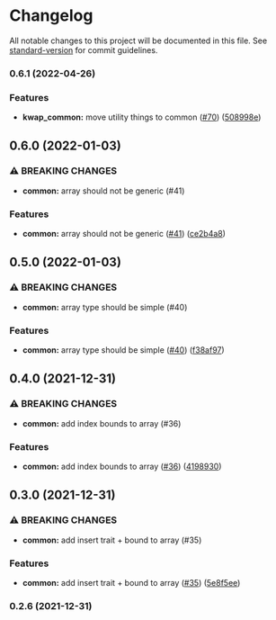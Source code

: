# Changelog

All notable changes to this project will be documented in this file. See [standard-version](https://github.com/conventional-changelog/standard-version) for commit guidelines.

### 0.6.1 (2022-04-26)


### Features

* **kwap_common:** move utility things to common ([#70](https://github.com/clov-coffee/kwap/issues/70)) ([508998e](https://github.com/clov-coffee/kwap/commit/508998e01653774b9b1ca52aeb3c8ab1292ac0b6))

## 0.6.0 (2022-01-03)


### ⚠ BREAKING CHANGES

* **common:** array should not be generic (#41)

### Features

* **common:** array should not be generic ([#41](https://github.com/clov-coffee/kwap/issues/41)) ([ce2b4a8](https://github.com/clov-coffee/kwap/commit/ce2b4a8593696f29bc724402c81ca941363a8733))

## 0.5.0 (2022-01-03)


### ⚠ BREAKING CHANGES

* **common:** array type should be simple (#40)

### Features

* **common:** array type should be simple ([#40](https://github.com/clov-coffee/kwap/issues/40)) ([f38af97](https://github.com/clov-coffee/kwap/commit/f38af9767480408cce1b67d99b3ff9f9b4793e09))

## 0.4.0 (2021-12-31)


### ⚠ BREAKING CHANGES

* **common:** add index bounds to array (#36)

### Features

* **common:** add index bounds to array ([#36](https://github.com/clov-coffee/kwap/issues/36)) ([4198930](https://github.com/clov-coffee/kwap/commit/419893098eb526307b22f414f5d4399256f716d2))

## 0.3.0 (2021-12-31)


### ⚠ BREAKING CHANGES

* **common:** add insert trait + bound to array (#35)

### Features

* **common:** add insert trait + bound to array ([#35](https://github.com/clov-coffee/kwap/issues/35)) ([5e8f5ee](https://github.com/clov-coffee/kwap/commit/5e8f5ee40db84d45d224ff33af22cd08b5799365))

### 0.2.6 (2021-12-31)
